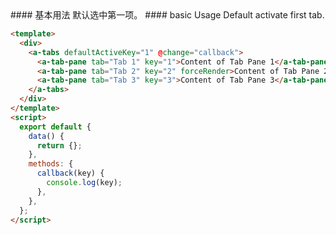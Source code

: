 <cn>
#### 基本用法
默认选中第一项。
</cn>

<us>
#### basic Usage
Default activate first tab.
</us>

```html
<template>
  <div>
    <a-tabs defaultActiveKey="1" @change="callback">
      <a-tab-pane tab="Tab 1" key="1">Content of Tab Pane 1</a-tab-pane>
      <a-tab-pane tab="Tab 2" key="2" forceRender>Content of Tab Pane 2</a-tab-pane>
      <a-tab-pane tab="Tab 3" key="3">Content of Tab Pane 3</a-tab-pane>
    </a-tabs>
  </div>
</template>
<script>
  export default {
    data() {
      return {};
    },
    methods: {
      callback(key) {
        console.log(key);
      },
    },
  };
</script>
```
